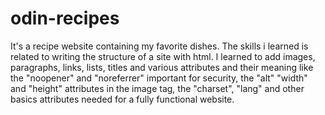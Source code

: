 # odin-recipes
It's a recipe website containing my favorite dishes.
The skills i learned is related to writing the structure of a site with html.
I learned to add images, paragraphs, links, lists, titles and various attributes and their meaning like the "noopener" and "noreferrer" important for security, the "alt" "width" and "height" attributes in the image tag, the "charset", "lang" and other basics attributes needed for a fully functional website.